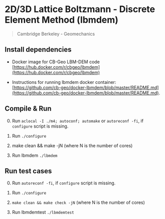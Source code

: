 # 2D/3D Lattice Boltzmann - Discrete Element Method (lbmdem)
> Cambridge Berkeley - Geomechanics

## Install dependencies

* Docker image for CB-Geo LBM-DEM code [https://hub.docker.com/r/cbgeo/lbmdem](https://hub.docker.com/r/cbgeo/lbmdem)

* Instructions for running lbmdem docker container: [https://github.com/cb-geo/docker-lbmdem/blob/master/README.md](https://github.com/cb-geo/docker-lbmdem/blob/master/README.md).

## Compile & Run

0. Run `aclocal -I ./m4; autoconf; automake` or `autoreconf -fi`, if `configure` script is missing.

1. Run `./configure`

2. make clean && make -jN (where N is the number of cores)

3. Run lbmdem `./lbmdem`

## Run  test cases

0. Run `autoreconf -fi`, if `configure` script is missing.

1. Run `./configure`

2. `make clean && make check -jN` (where N is the number of cores)

3. Run lbmdemtest `./lbmdemtest`

